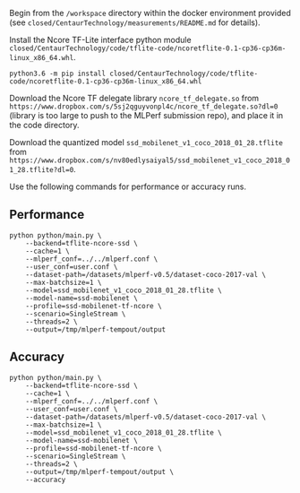 Begin from the `/workspace` directory within the docker environment provided (see `closed/CentaurTechnology/measurements/README.md` for details).

Install the Ncore TF-Lite interface python module `closed/CentaurTechnology/code/tflite-code/ncoretflite-0.1-cp36-cp36m-linux_x86_64.whl`.

```
python3.6 -m pip install closed/CentaurTechnology/code/tflite-code/ncoretflite-0.1-cp36-cp36m-linux_x86_64.whl
```

Download the Ncore TF delegate library `ncore_tf_delegate.so` from `https://www.dropbox.com/s/5sj2qguyvonpl4c/ncore_tf_delegate.so?dl=0` (library is too large to push to the MLPerf submission repo), and place it in the code directory.

Download the quantized model `ssd_mobilenet_v1_coco_2018_01_28.tflite` from `https://www.dropbox.com/s/nv80edlysaiyal5/ssd_mobilenet_v1_coco_2018_01_28.tflite?dl=0`.

Use the following commands for performance or accuracy runs.

## Performance
```
python python/main.py \
    --backend=tflite-ncore-ssd \
    --cache=1 \
    --mlperf_conf=../../mlperf.conf \
    --user_conf=user.conf \
    --dataset-path=/datasets/mlperf-v0.5/dataset-coco-2017-val \
    --max-batchsize=1 \
    --model=ssd_mobilenet_v1_coco_2018_01_28.tflite \
    --model-name=ssd-mobilenet \
    --profile=ssd-mobilenet-tf-ncore \
    --scenario=SingleStream \
    --threads=2 \
    --output=/tmp/mlperf-tempout/output
```

## Accuracy
```
python python/main.py \
    --backend=tflite-ncore-ssd \
    --cache=1 \
    --mlperf_conf=../../mlperf.conf \
    --user_conf=user.conf \
    --dataset-path=/datasets/mlperf-v0.5/dataset-coco-2017-val \
    --max-batchsize=1 \
    --model=ssd_mobilenet_v1_coco_2018_01_28.tflite \
    --model-name=ssd-mobilenet \
    --profile=ssd-mobilenet-tf-ncore \
    --scenario=SingleStream \
    --threads=2 \
    --output=/tmp/mlperf-tempout/output \
    --accuracy
```
